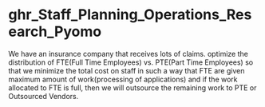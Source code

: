 # ghr_Staff_Planning_Operations_Research_Pyomo
 We have an insurance company that receives lots of claims. optimize the distribution of FTE(Full Time Employees)  vs. PTE(Part Time Employees) so that we minimize the total cost on staff in such a way that FTE are given maximum amount of work(processing of applications) and if the work allocated to FTE is full, then we will outsource the remaining work to PTE or Outsourced Vendors.
